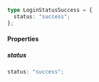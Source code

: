 ```ts
type LoginStatusSuccess = {
  status: "success";
};
```

#### Properties

##### status

```ts
status: "success";
```
